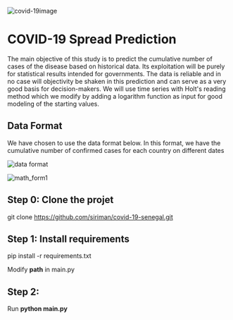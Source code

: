 ![covid-19image](https://user-images.githubusercontent.com/16143588/79042217-3713e780-7be5-11ea-85c5-ad96cc92e222.png)

# COVID-19 Spread Prediction
The main objective of this study is to predict the cumulative number of cases of the disease based on historical data. Its exploitation will be purely for statistical results intended for governments. The data is reliable and in no case will objectivity be shaken in this prediction and can serve as a very good basis for decision-makers.
We will use time series with Holt's reading method which we modify by adding a logarithm function as input for good modeling of the starting values.

## Data Format
We have chosen to use the data format below. In this format, we have the cumulative number of confirmed cases for each country on different dates

![data format](https://user-images.githubusercontent.com/16143588/79075306-8a6b6000-7ce1-11ea-9136-2db291e918b9.PNG)

![math_form1](https://user-images.githubusercontent.com/16143588/79889978-50d7da80-83ee-11ea-8b40-87c18a3a4993.PNG)

## Step 0: Clone the projet
git clone https://github.com/siriman/covid-19-senegal.git

## Step 1: Install requirements
pip install -r requirements.txt

Modify **path** in main.py

## Step 2:

Run **python main.py**
